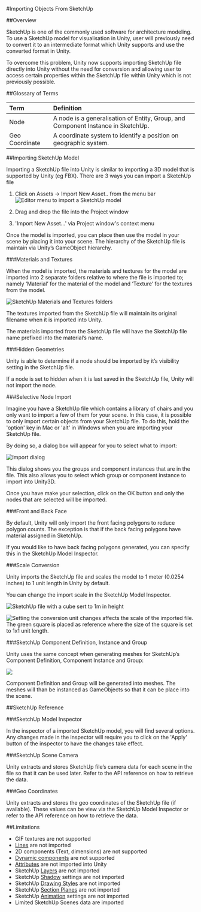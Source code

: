 #Importing Objects From SketchUp

##Overview

SketchUp is one of the commonly used software for architecture modeling. To use a SketchUp model for visualisation in Unity, user will previously need to convert it to an intermediate format which Unity supports and use the converted format in Unity.

To overcome this problem, Unity now supports importing SketchUp file directly into Unity without the need for conversion and allowing user to access certain properties within the SketchUp file within Unity which is not previously possible.

##Glossary of Terms


| Term | Definition |
|:---|:---|
|Node | A node is a generalisation of Entity, Group,  and Component Instance in SketchUp. |
|Geo Coordinate | A coordinate system to identify a position on geographic system. |

##Importing SketchUp Model

Importing a SketchUp file into Unity is similar to importing a 3D model that is supported by Unity (eg FBX). There are 3 ways you can import a SketchUp file

1. Click on Assets -> Import New Asset.. from the menu bar
    ![Editor menu to import a SketchUp model](../uploads/Main/sketchup1.png)

12. Drag and drop the file into the Project window
13. 'Import New Asset...' via Project window's context menu

Once the model is imported, you can place then use the model in your scene by placing it into your scene. The hierarchy of the SketchUp file is maintain via Unity’s GameObject hierarchy.


###Materials and Textures

When the model is imported, the materials and textures for the model are imported into 2 separate folders relative to where the file is imported to; namely ‘Material’ for the material of the model and ‘Texture’ for the textures from the model.

![SketchUp Materials and Textures folders](../uploads/Main/sketchup2.png)

The textures imported from the SketchUp file will maintain its original filename when it is imported into Unity. 

The materials imported from the SketchUp file will have the SketchUp file name prefixed into the material’s name.

###Hidden Geometries

Unity is able to determine if a node should be imported by it’s visibility setting in the SketchUp file.  

If a node is set to hidden when it is last saved in the SketchUp file, Unity will not import the node.

###Selective Node Import

Imagine you have a SketchUp file which contains a library of chairs and you only want to import a few of them for your scene. In this case, it is possible to only import certain objects from your SketchUp file. To do this, hold the 'option' key in Mac or 'alt' in Windows when you are importing your SketchUp file. 

By doing so, a dialog box will appear for you to select what to import:

![Import dialog](../uploads/Main/sketchup3.png)

This dialog shows you the groups and component instances that are in the file. This also allows you to select which group or component instance to import into Unity3D.

Once you have make your selection, click on the OK button and only the nodes that are selected will be imported.

###Front and Back Face

By default, Unity will only import the front facing polygons to reduce polygon counts. 
The exception is that if the back facing polygons have material assigned in SketchUp. 

If you would like to have back facing polygons generated, you can specify this in the SketchUp Model Inspector.

###Scale Conversion

Unity imports the SketchUp file and scales the model to 1 meter (0.0254 inches) to 1 unit length in Unity by default.

You can change the import scale in the SketchUp Model Inspector.


![SketchUp file with a cube sert to 1m in height](../uploads/Main/sketchup4.png)


![Setting the conversion unit changes affects the scale of the imported file. The green square is placed as reference where the size of the square is set to 1x1 unit length.](../uploads/Main/sketchup5.png)


###SketchUp Component Definition, Instance and Group


Unity uses the same concept when generating meshes for SketchUp’s Component Definition, Component Instance and Group:

![](../uploads/Main/sketchup6.png)

Component Definition and Group will be generated into meshes. 
The meshes will than be instanced as GameObjects so that it can be place into the scene.

##SketchUp Reference

###SketchUp Model Inspector

In the inspector of a imported SketchUp model, you will find several options.
Any changes made in the inspector will require you to click on the 'Apply' button of the inspector to have the changes take effect.

###SketchUp Scene Camera

Unity extracts and stores SketchUp file’s camera data for each scene in the file so that it can be used later. Refer to the API reference on how to retrieve the data.

###Geo Coordinates

Unity extracts and stores the geo coordinates of the SketchUp file (if available). These values can be view via the SketchUp Model Inspector or refer to the API reference on how to retrieve the data.

##Limitations
* GIF textures are not supported
* [Lines](http://help.sketchup.com/en/article/94824) are not imported
* 2D components (Text, dimensions) are not supported
* [Dynamic components](http://help.sketchup.com/en/article/22496) are not supported
* [Attributes](http://help.sketchup.com/en/article/114547) are not imported into Unity
* SketchUp [Layers](http://help.sketchup.com/en/article/114598) are not imported
* SketchUp [Shadow](http://help.sketchup.com/en/article/114934) settings are not imported
* SketchUp [Drawing Styles](http://help.sketchup.com/en/article/117009) are not imported
* SketchUp [Section Planes](http://help.sketchup.com/en/article/94999) are not imported
* SketchUp [Animation](http://help.sketchup.com/en/article/114452) settings are not imported
* Limited SketchUp Scenes data are imported

